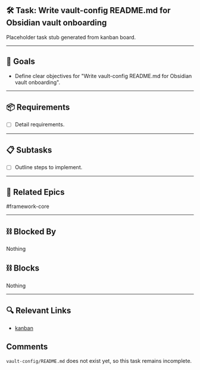 ## 🛠️ Task: Write vault-config README.md for Obsidian vault onboarding

Placeholder task stub generated from kanban board.

---

## 🎯 Goals

- Define clear objectives for "Write vault-config README.md for Obsidian vault onboarding".

---

## 📦 Requirements

- [ ] Detail requirements.

---

## 📋 Subtasks

- [ ] Outline steps to implement.

---

## 🔗 Related Epics

#framework-core

---

## ⛓️ Blocked By

Nothing

## ⛓️ Blocks

Nothing

---

## 🔍 Relevant Links

- [kanban](../boards/kanban.md)

## Comments

`vault-config/README.md` does not exist yet, so this task remains incomplete.
